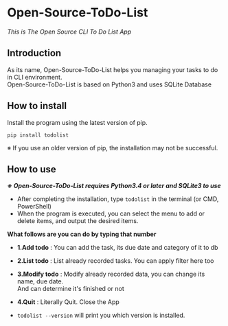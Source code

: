 # Open-Source-ToDo-List
*This is The Open Source CLI To Do List App*

## Introduction

  As its name, Open-Source-ToDo-List helps you managing your tasks to do in CLI environment.  
  Open-Source-ToDo-List is based on Python3 and uses SQLite Database


## How to install
Install the program using the latest version of pip.
```
pip install todolist
```
※ If you use an older version of pip, the installation may not be successful.

## How to use

***※ Open-Source-ToDo-List requires Python3.4 or later and SQLite3 to use***  

* After completing the installation, type ```todolist``` in the terminal (or CMD, PowerShell)
* When the program is executed, you can select the menu to add or delete items, and output the desired items.  
 
 **What follows are you can do by typing that number**
 
- **1.Add todo** : You can add the task, its due date and category of it to db

- **2.List todo** : List already recorded tasks. You can apply filter here too

- **3.Modify todo** : Modify already recorded data, you can change its name, due date.  
                   And can determine it's finished or not 
                   
- **4.Quit** : Literally Quit. Close the App


* ```todolist --version``` will print you which version is installed.
